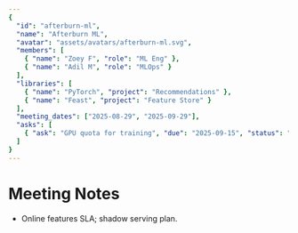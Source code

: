 ```yaml
---
{
  "id": "afterburn-ml",
  "name": "Afterburn ML",
  "avatar": "assets/avatars/afterburn-ml.svg",
  "members": [
    { "name": "Zoey F", "role": "ML Eng" },
    { "name": "Adil M", "role": "MLOps" }
  ],
  "libraries": [
    { "name": "PyTorch", "project": "Recommendations" },
    { "name": "Feast", "project": "Feature Store" }
  ],
  "meeting_dates": ["2025-08-29", "2025-09-29"],
  "asks": [
    { "ask": "GPU quota for training", "due": "2025-09-15", "status": "under-review" }
  ]
}
---
```


# Meeting Notes

- Online features SLA; shadow serving plan.

